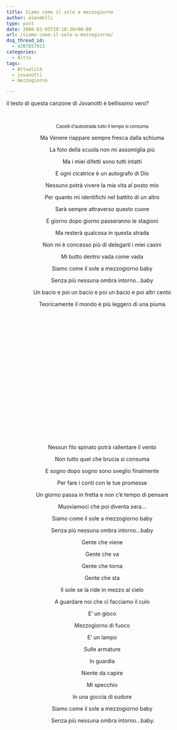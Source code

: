 ```yaml
---
title: Siamo come il sole a mezzogiorno
author: alexdelli
type: post
date: 2008-03-05T19:18:38+00:00
url: /siamo-come-il-sole-a-mezzogiorno/
dsq_thread_id:
  - 4207857913
categories:
  - Altro
tags:
  - Attualità
  - jovanotti
  - mezzogiorno

---
```

<!--CusAdsVi1-->

<p style="text-align: left">
  il testo di questa canzone di Jovanotti è bellissimo vero? 
</p>

<p style="text-align: left">
   
</p>

<p style="text-align: center">
  <span style="font-family: Arial; font-size: 12px; line-height: normal" class="Apple-style-span">Caselli d&#8217;autostrada tutto il tempo si consuma </span>
</p>

 <span style="font-family: Arial; font-size: 12px; line-height: normal" class="Apple-style-span"></span>

<p style="text-align: center">
  Ma Venere riappare sempre fresca dalla schiuma 
</p>

<p style="text-align: center">
  La foto della scuola non mi assomiglia più 
</p>

<p style="text-align: center">
  Ma i miei difetti sono tutti intatti 
</p>

<p style="text-align: center">
  E ogni cicatrice è un autografo di Dio 
</p>

<p style="text-align: center">
  Nessuno potrà vivere la mia vita al posto mio 
</p>

<p style="text-align: center">
  Per quanto mi identifichi nel battito di un altro 
</p>

<p style="text-align: center">
  Sarà sempre attraverso questo cuore 
</p>

<p style="text-align: center">
  E giorno dopo giorno passeranno le stagioni 
</p>

<p style="text-align: center">
  Ma resterà qualcosa in questa strada 
</p>

<p style="text-align: center">
  Non mi è concesso più di delegarti i miei casini 
</p>

<p style="text-align: center">
  Mi butto dentro vada come vada 
</p>

<p style="text-align: center">
  Siamo come il sole a mezzogiorno baby 
</p>

<p style="text-align: center">
  Senza più nessuna ombra intorno&#8230;baby 
</p>

<p style="text-align: center">
  Un bacio e poi un bacio e poi un bacio e poi altri cento 
</p>

<p style="text-align: center">
  Teoricamente il mondo è più leggero di una piuma 
</p>

<!-- Quick Adsense WordPress Plugin: http://quickadsense.com/ -->

<div class="411c6c887e43993fa8bc742a6aef02f4" data-index="2" style="float: none; margin:10px 0 10px 0; text-align:center;">
  <br /> <!-- in mezzo al posto new -->
  
  <br /> <ins class="adsbygoogle"
     style="display:inline-block;width:336px;height:280px"
     data-ad-client="ca-pub-5042397814509526"
     data-ad-slot="8187474300"></ins><br />
</div>

<p style="text-align: center">
  Nessun filo spinato potrà rallentare il vento 
</p>

<p style="text-align: center">
  Non tutto quel che brucia si consuma 
</p>

<p style="text-align: center">
  E sogno dopo sogno sono sveglio finalmente 
</p>

<p style="text-align: center">
  Per fare i conti con le tue promesse 
</p>

<p style="text-align: center">
  Un giorno passa in fretta e non c&#8217;è tempo di pensare 
</p>

<p style="text-align: center">
  Muoviamoci che poi diventa sera&#8230; 
</p>

<p style="text-align: center">
  Siamo come il sole a mezzogiorno baby 
</p>

<p style="text-align: center">
  Senza più nessuna ombra intorno&#8230;baby 
</p>

<p style="text-align: center">
  Gente che viene 
</p>

<p style="text-align: center">
  Gente che va 
</p>

<p style="text-align: center">
  Gente che torna 
</p>

<p style="text-align: center">
  Gente che sta 
</p>

<p style="text-align: center">
  Il sole se la ride in mezzo al cielo 
</p>

<p style="text-align: center">
  A guardare noi che ci facciamo il culo 
</p>

<p style="text-align: center">
  E&#8217; un gioco 
</p>

<p style="text-align: center">
  Mezzogiorno di fuoco 
</p>

<p style="text-align: center">
  E&#8217; un lampo 
</p>

<p style="text-align: center">
  Sulle armature 
</p>

<p style="text-align: center">
  In guardia 
</p>

<p style="text-align: center">
  Niente da capire 
</p>

<p style="text-align: center">
  Mi specchio 
</p>

<p style="text-align: center">
  In una goccia di sudore 
</p>

<p style="text-align: center">
  Siamo come il sole a mezzogiorno baby 
</p>

<p style="text-align: center">
  Senza più nessuna ombra intorno&#8230;baby.
</p>

 

<div style="font-size: 0px; height: 0px; line-height: 0px; margin: 0; padding: 0; clear: both;">
</div>